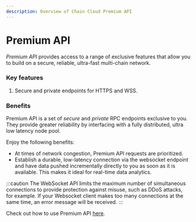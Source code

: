 ```yaml
---
description: Overview of Chain Cloud Premium API
---
```


# Premium API

_Premium API_ provides access to a range of exclusive features that allow you to build on a secure, reliable, ultra-fast multi-chain network.

### Key features[​](https://www.ankr.com/docs/build-blockchain/products/v2/premium-plan/#key-features) <input type="hidden" id="key-features" />

1. Secure and private endpoints for HTTPS and WSS.

### Benefits[​](https://www.ankr.com/docs/build-blockchain/products/v2/premium-plan/#benefits) <input type="hidden" id="benefits" />

Premium API is a set of _secure_ and _private_ RPC endpoints exclusive to you. They provide greater reliability by interfacing with a fully distributed, ultra low latency node pool.

Enjoy the following benefits:

* At times of network congestion, Premium API requests are prioritized.
* Establish a durable, low-latency connection via the websocket endpoint and have data pushed incrementally directly to you as soon as it is available. This makes it ideal for real-time data analytics.

:::caution
The WebSocket API limits the maximum number of simultaneous connections to provide protection against misuse, such as DDoS attacks, for example. If your Websocket client makes too many connections at the same time, an error message will be received.
:::

Check out how to use Premium API [here](./ui-interactions.md).